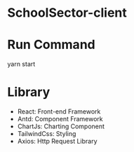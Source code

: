 # SchoolSector-client

# Run Command

yarn start

# Library

- React: Front-end Framework
- Antd: Component Framework
- ChartJs: Charting Component
- TailwindCss: Styling
- Axios: Http Request Library
